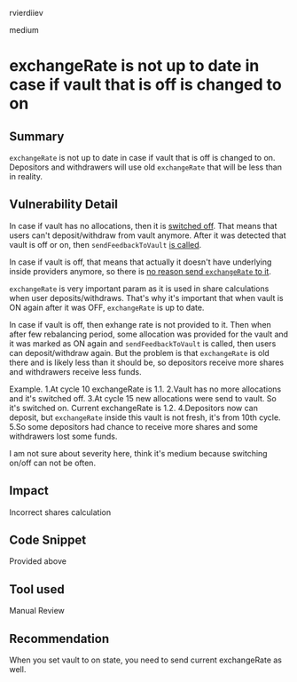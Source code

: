 rvierdiiev

medium

# exchangeRate is not up to date in case if vault that is off is changed to on

## Summary
`exchangeRate` is not up to date in case if vault that is off is changed to on. Depositors and withdrawers will use old `exchangeRate` that will be less than in reality.
## Vulnerability Detail
In case if vault has no allocations, then it is [switched off](https://github.com/sherlock-audit/2023-01-derby/blob/main/derby-yield-optimiser/contracts/XChainController.sol#L230). That means that users can't deposit/withdraw from vault anymore. After it was detected that vault is off or on, then `sendFeedbackToVault` [is called](https://github.com/sherlock-audit/2023-01-derby/blob/main/derby-yield-optimiser/contracts/XChainController.sol#L247-L255).

In case if vault is off, that means that actually it doesn't have underlying inside providers anymore, so there is [no reason send `exchangeRate` to it](https://github.com/sherlock-audit/2023-01-derby/blob/main/derby-yield-optimiser/contracts/XChainController.sol#L309-L322).

`exchangeRate` is very important param as it is used in share calculations when user deposits/withdraws. That's why it's important that when vault is ON again after it was OFF, `exchangeRate` is up to date.

In case if vault is off, then exhange rate is not provided to it.
Then when after few rebalancing period, some allocation was provided for the vault and it was marked as ON again and `sendFeedbackToVault` is called, then users can deposit/withdraw again. But the problem is that `exchangeRate` is old there and is likely less than it should be, so depositors receive more shares and withdrawers receive less funds.

Example.
1.At cycle 10 exchangeRate is 1.1.
2.Vault has no more allocations and it's switched off.
3.At cycle 15 new allocations were send to vault. So it's switched on. Current exchangeRate is 1.2.
4.Depositors now can deposit, but `exchangeRate` inside this vault is not fresh, it's from 10th cycle.
5.So some depositors had chance to receive more shares and some withdrawers lost some funds.

I am not sure about severity here, think it's medium because switching on/off can not be often.
## Impact
Incorrect shares calculation
## Code Snippet
Provided above
## Tool used

Manual Review

## Recommendation
When you set vault to on state, you need to send current exchangeRate as well.